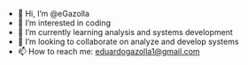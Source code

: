 - 👋 Hi, I’m @eGazolla
- 👀 I’m interested in coding 
- 🌱 I’m currently learning analysis and systems development
- 💞️ I’m looking to collaborate on analyze and develop systems
- 📫 How to reach me: eduardogazolla1@gmail.com

<!---
eGazolla/eGazolla is a ✨ special ✨ repository because its `README.md` (this file) appears on your GitHub profile.
You can click the Preview link to take a look at your changes.
--->
